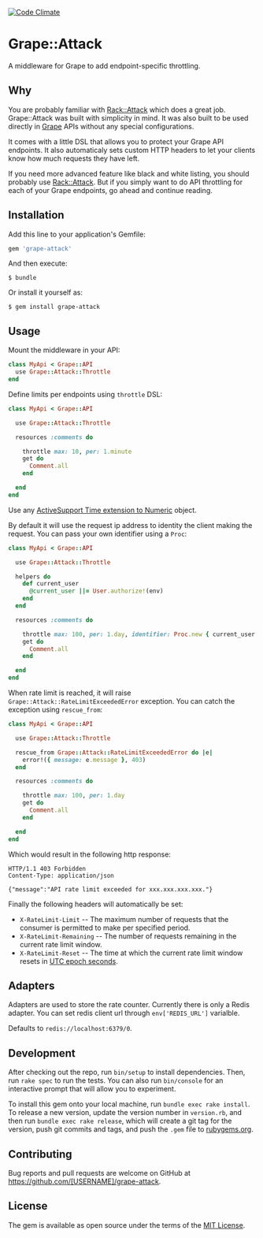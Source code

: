 [![Code Climate](https://codeclimate.com/github/gottfrois/grape-attack/badges/gpa.svg)](https://codeclimate.com/github/gottfrois/grape-attack)

# Grape::Attack

A middleware for Grape to add endpoint-specific throttling.

## Why

You are probably familiar with [Rack::Attack](https://github.com/kickstarter/rack-attack) which does a great job. Grape::Attack was built with simplicity in mind. It was also built to be used directly in [Grape](https://github.com/ruby-grape/grape) APIs without any special configurations.

It comes with a little DSL that allows you to protect your Grape API endpoints. It also automaticaly sets custom HTTP headers to let your clients know how much requests they have left.

If you need more advanced feature like black and white listing, you should probably use [Rack::Attack](https://github.com/kickstarter/rack-attack). But if you simply want to do API throttling for each of your Grape endpoints, go ahead and continue reading.

## Installation

Add this line to your application's Gemfile:

```ruby
gem 'grape-attack'
```

And then execute:

    $ bundle

Or install it yourself as:

    $ gem install grape-attack

## Usage

Mount the middleware in your API:

```ruby
class MyApi < Grape::API
  use Grape::Attack::Throttle
end
```

Define limits per endpoints using `throttle` DSL:

```ruby
class MyApi < Grape::API

  use Grape::Attack::Throttle

  resources :comments do

    throttle max: 10, per: 1.minute
    get do
      Comment.all
    end

  end
end
```

Use any [ActiveSupport Time extension to Numeric](http://edgeguides.rubyonrails.org/active_support_core_extensions.html#time) object.

By default it will use the request ip address to identity the client making the request.
You can pass your own identifier using a `Proc`:

```ruby
class MyApi < Grape::API

  use Grape::Attack::Throttle

  helpers do
    def current_user
      @current_user ||= User.authorize!(env)
    end
  end

  resources :comments do

    throttle max: 100, per: 1.day, identifier: Proc.new { current_user.id }
    get do
      Comment.all
    end

  end
end
```

When rate limit is reached, it will raise `Grape::Attack::RateLimitExceededError` exception.
You can catch the exception using `rescue_from`:

```ruby
class MyApi < Grape::API

  use Grape::Attack::Throttle

  rescue_from Grape::Attack::RateLimitExceededError do |e|
    error!({ message: e.message }, 403)
  end

  resources :comments do

    throttle max: 100, per: 1.day
    get do
      Comment.all
    end

  end
end
```

Which would result in the following http response:

```
HTTP/1.1 403 Forbidden
Content-Type: application/json

{"message":"API rate limit exceeded for xxx.xxx.xxx.xxx."}
```

Finally the following headers will automatically be set:

* `X-RateLimit-Limit` -- The maximum number of requests that the consumer is permitted to make per specified period.
* `X-RateLimit-Remaining` -- The number of requests remaining in the current rate limit window.
* `X-RateLimit-Reset` -- The time at which the current rate limit window resets in [UTC epoch seconds](https://en.wikipedia.org/wiki/Unix_time).

## Adapters

Adapters are used to store the rate counter.
Currently there is only a Redis adapter. You can set redis client url through `env['REDIS_URL']` varialble.

Defaults to `redis://localhost:6379/0`.

## Development

After checking out the repo, run `bin/setup` to install dependencies. Then, run `rake spec` to run the tests. You can also run `bin/console` for an interactive prompt that will allow you to experiment.

To install this gem onto your local machine, run `bundle exec rake install`. To release a new version, update the version number in `version.rb`, and then run `bundle exec rake release`, which will create a git tag for the version, push git commits and tags, and push the `.gem` file to [rubygems.org](https://rubygems.org).

## Contributing

Bug reports and pull requests are welcome on GitHub at https://github.com/[USERNAME]/grape-attack.


## License

The gem is available as open source under the terms of the [MIT License](http://opensource.org/licenses/MIT).

